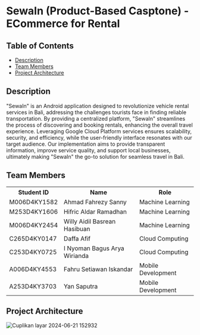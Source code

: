 # SewaIn (Product-Based Casptone) - ECommerce for Rental

## Table of Contents
- [Description](#description)
- [Team Members](#team-members)
- [Project Architecture](#project-architecture)

## Description

"SewaIn" is an Android application designed to revolutionize vehicle rental services in Bali, addressing the challenges tourists face in finding reliable transportation. 
By providing a centralized platform, "SewaIn" streamlines the process of discovering and booking rentals, enhancing the overall travel experience. Leveraging Google Cloud 
Platform services ensures scalability, security, and efficiency, while the user-friendly interface resonates with our target audience. Our implementation aims to provide 
transparent information, improve service quality, and support local businesses, ultimately making "SewaIn" the go-to solution for seamless travel in Bali. 

## Team Members

<table>
  <tr>
    <th>Student ID</th>
    <th>Name</th>
    <th>Role</th>
  </tr>
  <tr>
    <td>M006D4KY1582</td>
    <td>Ahmad Fahrezy Sanny</td>
    <td>Machine Learning</td>
  </tr>
  <tr>
    <td>M253D4KY1606</td>
    <td>Hifric Aldar Ramadhan</td>
    <td>Machine Learning</td>
  </tr>
  <tr>
    <td>M006D4KY2454</td>
    <td>Willy Aidil Basrean Hasibuan</td>
    <td>Machine Learning</td>
  </tr>
  <tr>
    <td>C265D4KY0147</td>
    <td>Daffa Afif</td>
    <td>Cloud Computing</td>
  </tr>
  <tr>
    <td>C253D4KY0725</td>
    <td>I Nyoman Bagus Arya Wirianda</td>
    <td>Cloud Computing</td>
  </tr>
   <tr>
    <td>A006D4KY4553</td>
    <td>Fahru Setiawan Iskandar</td>
    <td>Mobile Development</td>
  </tr>
  <tr>
    <td>A253D4KY3703</td>
    <td>Yan Saputra</td>
    <td>Mobile Development</td>
  </tr>
</table>

## Project Architecture

![Cuplikan layar 2024-06-21 152932](https://github.com/Capstone-Rental-Marketplace/SewaIn/assets/114629246/d778538a-81e2-4825-9614-4fc68efeb6b8)



